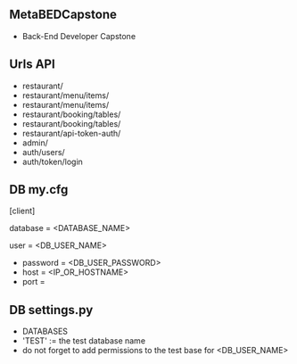 ## MetaBEDCapstone
* Back-End Developer Capstone

## Urls API
* restaurant/
* restaurant/menu/items/
* restaurant/menu/items/<pk>
* restaurant/booking/tables/
* restaurant/booking/tables/<pk>
* restaurant/api-token-auth/
* admin/
* auth/users/
* auth/token/login

## DB my.cfg
[client]
  
  database = <DATABASE_NAME>
  
  user = <DB_USER_NAME>
* password = <DB_USER_PASSWORD>
* host = <IP_OR_HOSTNAME>
* port = <PORT>

## DB settings.py 
* DATABASES 
* 	'TEST' := the test database name
* do not forget to add permissions to the test base for <DB_USER_NAME>
